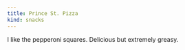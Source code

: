 ```yaml
---
title: Prince St. Pizza
kind: snacks
---
```

I like the pepperoni squares. Delicious but extremely greasy.
